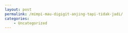 ```yaml
---
layout: post
permalink: /mimpi-mau-digigit-anjing-tapi-tidak-jadi/
categories:
    - Uncategorized
---
```


